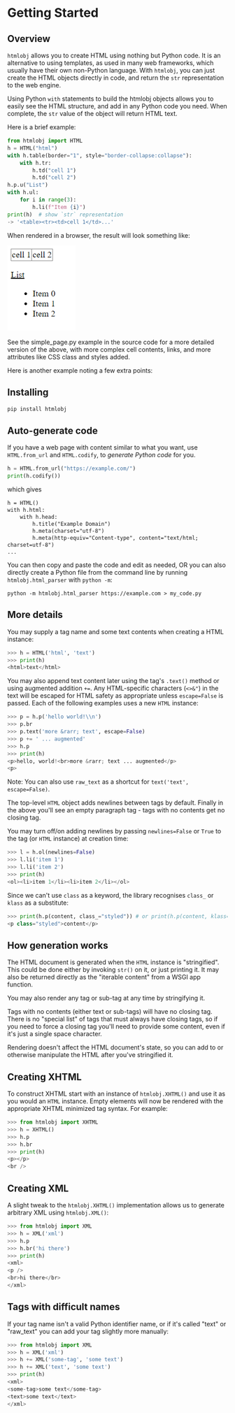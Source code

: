 # Getting Started

## Overview

`htmlobj` allows you to create HTML using nothing but Python code.  It is an alternative to using templates, as used in many web frameworks, which usually have their own non-Python language.  With `htmlobj`, you can just create the HTML objects directly in code, and return the `str` representation to the web engine.

Using Python `with` statements to build the htmlobj objects allows you to easily see the HTML structure, and add in any Python code you need. When complete, the `str` value of the object will return HTML text.

Here is a brief example:

```python
from htmlobj import HTML
h = HTML("html")
with h.table(border="1", style="border-collapse:collapse"):
    with h.tr:
        h.td("cell 1")
        h.td("cell 2")
h.p.u("List")
with h.ul:
    for i in range(3):
        h.li(f"Item {i}")
print(h)  # show `str` representation
-> '<table><tr><td>cell 1</td>...'
```

When rendered in a browser, the result will look something like:

![Simple output](img/simple_ex.png)

See the simple_page.py example in the source code for a more detailed version of the above, with more complex cell contents, links, and more attributes like CSS class and styles added.

Here is another example noting a few extra points:



## Installing


```
pip install htmlobj
```

## Auto-generate code

If you have a web page with content similar to what you want, use `HTML.from_url` and `HTML.codify`, to *generate Python code* for you.  


```python
h = HTML.from_url("https://example.com/")
print(h.codify())
```

which gives

```
h = HTML()
with h.html:
    with h.head:
        h.title("Example Domain")
        h.meta(charset="utf-8")
        h.meta(http-equiv="Content-type", content="text/html; charset=utf-8")
...
```

You can then copy and paste the code and edit as needed, OR you can also directly create a Python file from the command line by running `htmlobj.html_parser` with `python -m`:

```
python -m htmlobj.html_parser https://example.com > my_code.py
```


## More details

You may supply a tag name and some text contents when creating a HTML
instance:

```python
>>> h = HTML('html', 'text')
>>> print(h)
<html>text</html>
```

You may also append text content later using the tag's ``.text()`` method
or using augmented addition ``+=``. Any HTML-specific characters (``<>&"``)
in the text will be escaped for HTML safety as appropriate unless
``escape=False`` is passed. Each of the following examples uses a new
``HTML`` instance:

```python
>>> p = h.p('hello world!\\n')
>>> p.br
>>> p.text('more &rarr; text', escape=False)
>>> p += ' ... augmented'
>>> h.p
>>> print(h)
<p>hello, world!<br>more &rarr; text ... augmented</p>
<p>
```

Note: You can also use `raw_text` as a shortcut for `text('text', escape=False)`.

The top-level ``HTML`` object adds newlines between tags by
default. Finally in the above you'll see an empty paragraph tag - tags with
no contents get no closing tag.

You may turn off/on adding newlines by passing ``newlines=False`` or
``True`` to the tag (or ``HTML`` instance) at creation time:

```python
>>> l = h.ol(newlines=False)
>>> l.li('item 1')
>>> l.li('item 2')
>>> print(h)
<ol><li>item 1</li><li>item 2</li></ol>
```

Since we can't use ``class`` as a keyword, the library recognises ``class_`` or ``klass`` as a substitute:

```python
>>> print(h.p(content, class_="styled")) # or print(h.p(content, klass="styled"))
<p class="styled">content</p>
```

How generation works
--------------------

The HTML document is generated when the ``HTML`` instance is "stringified".
This could be done either by invoking ``str()`` on it, or just printing it.
It may also be returned directly as the "iterable content" from a WSGI app
function.

You may also render any tag or sub-tag at any time by stringifying it.

Tags with no contents (either text or sub-tags) will have no closing tag.
There is no "special list" of tags that must always have closing tags, so
if you need to force a closing tag you'll need to provide some content,
even if it's just a single space character.

Rendering doesn't affect the HTML document's state, so you can add to or
otherwise manipulate the HTML after you've stringified it.


Creating XHTML
--------------

To construct XHTML start with an instance of ``htmlobj.XHTML()`` and use it
as you would an ``HTML`` instance. Empty elements will now be rendered
with the appropriate XHTML minimized tag syntax. For example:

```python
>>> from htmlobj import XHTML
>>> h = XHTML()
>>> h.p
>>> h.br
>>> print(h)
<p></p>
<br />
```

Creating XML
------------

A slight tweak to the ``htmlobj.XHTML()`` implementation allows us to generate
arbitrary XML using ``htmlobj.XML()``:

```python
>>> from htmlobj import XML
>>> h = XML('xml')
>>> h.p
>>> h.br('hi there')
>>> print(h)
<xml>
<p />
<br>hi there</br>
</xml>
```

Tags with difficult names
-------------------------

If your tag name isn't a valid Python identifier name, or if it's called
"text" or "raw_text" you can add your tag slightly more manually:

```python
>>> from htmlobj import XML
>>> h = XML('xml')
>>> h += XML('some-tag', 'some text')
>>> h += XML('text', 'some text')
>>> print(h)
<xml>
<some-tag>some text</some-tag>
<text>some text</text>
</xml>
```